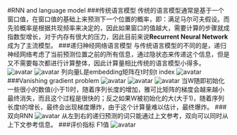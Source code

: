 #RNN and language model
###传统语言模型
传统的语言模型通常是基于一个窗口值，在窗口值的基础上来预测下一个位置的概率，即：满足马尔可夫假设。而先验概率是根据共现频率来决定的，因此如果窗口的值越大，需要计算的步骤就成指数型增长，对于内存有很大的压力，因此目前来说**Recurrent Neural Network**成为了主流模型。
###递归神经网络语言模型
与传统语言模型的不同的是，递归神经网络考虑了当前预测位置之前的所有信息，通过隐状态来传递这个信息，但是又不需要每次都进行计算整体，因此计算量相比传统的语言模型小得多。
![avatar](https://github.com/coderGray1296/NLP/blob/master/cs224n/pictures/5.1.png)
![avatar](https://github.com/coderGray1296/NLP/blob/master/cs224n/pictures/5.2.png)
列向量L是embedding矩阵在t时刻t index
![avatar](https://github.com/coderGray1296/NLP/blob/master/cs224n/pictures/5.3.png)
###Vanishing gradient problem
![avatar](https://github.com/coderGray1296/NLP/blob/master/cs224n/pictures/5.4.png)
![avatar](https://github.com/coderGray1296/NLP/blob/master/cs224n/pictures/5.5.png)
![avatar](https://github.com/coderGray1296/NLP/blob/master/cs224n/pictures/5.6.png)
当W随即初始化一些很小的数值(小于1)时，随着序列长度的增加，雅可比矩阵的梯度会越来越小最终消失，而且这个过程是很快的；反之如果W被初始化的大(大于1)，随着序列长度t的增长，最终会出现梯度爆炸，由于这个计算量难以估计，最终爆炸。
###双向RNN
![avatar](https://github.com/coderGray1296/NLP/blob/master/cs224n/pictures/5.7.png)
从左到右的递归预测的词只能通过上文参考，双向可以同时从上下文参考信息。
###评价指标 F1值
![avatar](https://github.com/coderGray1296/NLP/blob/master/cs224n/pictures/5.8.png)
